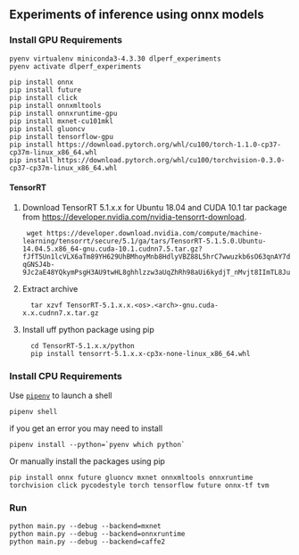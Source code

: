 ## Experiments of inference using onnx models

### Install GPU Requirements

```
pyenv virtualenv miniconda3-4.3.30 dlperf_experiments
pyenv activate dlperf_experiments

pip install onnx
pip install future
pip install click
pip install onnxmltools
pip install onnxruntime-gpu
pip install mxnet-cu101mkl
pip install gluoncv
pip install tensorflow-gpu
pip install https://download.pytorch.org/whl/cu100/torch-1.1.0-cp37-cp37m-linux_x86_64.whl
pip install https://download.pytorch.org/whl/cu100/torchvision-0.3.0-cp37-cp37m-linux_x86_64.whl
```

#### TensorRT

1. Download TensorRT 5.1.x.x for Ubuntu 18.04 and CUDA 10.1 tar package from https://developer.nvidia.com/nvidia-tensorrt-download.

        wget https://developer.download.nvidia.com/compute/machine-learning/tensorrt/secure/5.1/ga/tars/TensorRT-5.1.5.0.Ubuntu-14.04.5.x86_64-gnu.cuda-10.1.cudnn7.5.tar.gz?fJfT5Un1lcVLX6aTm89YH629UhBMhoyMnb8HdlyVBZ88L5hrC7wwuzkb6sO63qnAY7daItOQus4c3W26kXBA_lx85AUPzImocwEUruEBu03qDyHSUoVqCHBY5C46WL9tOfug-qGNSJ4b-9Jc2aE48YQkymPsgH3AU9twHL8ghhlzzw3aUqZhRh98aUi6kydjT_nMvjt8IImTL8Juhk3mmb_SHMW8mW8xlrs7RhfVKdTw70MRhMtRrQ

2. Extract archive

         tar xzvf TensorRT-5.1.x.x.<os>.<arch>-gnu.cuda-x.x.cudnn7.x.tar.gz

3. Install uff python package using pip

         cd TensorRT-5.1.x.x/python
         pip install tensorrt-5.1.x.x-cp3x-none-linux_x86_64.whl


### Install CPU Requirements

Use [`pipenv`](https://github.com/pypa/pipenv) to launch a shell

```
pipenv shell
```

if you get an error you may need to install

```
pipenv install --python=`pyenv which python`
```

Or manually install the packages using pip

```
pip install onnx future gluoncv mxnet onnxmltools onnxruntime torchvision click pycodestyle torch tensorflow future onnx-tf tvm
```


### Run

```
python main.py --debug --backend=mxnet
python main.py --debug --backend=onnxruntime
python main.py --debug --backend=caffe2
```
